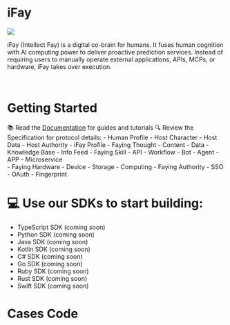 # iFay

![](https://github.com/user-attachments/assets/6e5f7949-44c0-46d6-bc62-38df4566e9e6)

iFay (Intellect Fay) is a digital co-brain for humans. It fuses human cognition with AI computing power to deliver proactive prediction services. Instead of requiring users to manually operate external applications, APIs, MCPs, or hardware, iFay takes over execution. 

<br>

# Getting Started
📚 Read the [Documentation](https://github.com/jahguo/iFay/wiki) for guides and tutorials
🔍 Review the Specification for protocol details:
    - Human Profile
      - Host Character
      - Host Data
      - Host Authority
    - iFay Profile
      - Faying Thought
        - Content
        - Data
        - Knowledge Base
        - Info Feed
      - Faying Skill
        - API
        - Workflow
        - Bot
        - Agent
        - APP
        - Microservice  
      - Faying Hardware
        - Device
        - Storage
        - Computing
      - Faying Authority
        - SSO
        - OAuth
        - Fingerprint



# 💻 Use our SDKs to start building:
- TypeScript SDK (coming soon)
- Python SDK (coming soon)
- Java SDK (coming soon)
- Kotlin SDK (coming soon)
- C# SDK (coming soon)
- Go SDK (coming soon)
- Ruby SDK (coming soon)
- Rust SDK (coming soon)
- Swift SDK (coming soon)

# Cases Code

